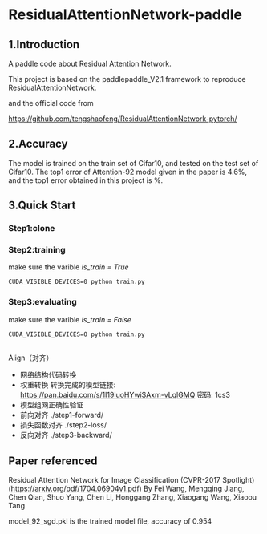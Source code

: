 # ResidualAttentionNetwork-paddle

## 1.Introduction
A paddle code about Residual Attention Network.  

This project is based on the paddlepaddle_V2.1 framework to reproduce ResidualAttentionNetwork.

and the official code from 

https://github.com/tengshaofeng/ResidualAttentionNetwork-pytorch/

## 2.Accuracy

The model is trained on the train set of Cifar10, and tested on the test set of Cifar10.
The top1 error of Attention-92 model given in the paper is 4.6%, and the top1 error obtained in this project is %. 

## 3.Quick Start

### Step1:clone

### Step2:training

make sure the varible  *is_train = True*
```  
CUDA_VISIBLE_DEVICES=0 python train.py
```  
### Step3:evaluating

make sure the varible  *is_train = False*
```  
CUDA_VISIBLE_DEVICES=0 python train.py
```  

## 
Align（对齐）
 * 网络结构代码转换
 * 权重转换 转换完成的模型链接: https://pan.baidu.com/s/1I19luoHYwiSAxm-vLqlGMQ  密码: 1cs3
 * 模型组网正确性验证
 * 前向对齐 ./step1-forward/
 * 损失函数对齐 ./step2-loss/
 * 反向对齐 ./step3-backward/



## Paper referenced
Residual Attention Network for Image Classification (CVPR-2017 Spotlight) (https://arxiv.org/pdf/1704.06904v1.pdf)
By Fei Wang, Mengqing Jiang, Chen Qian, Shuo Yang, Chen Li, Honggang Zhang, Xiaogang Wang, Xiaoou Tang


model_92_sgd.pkl is the trained model file, accuracy of 0.954
